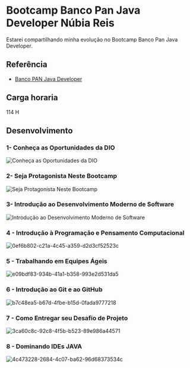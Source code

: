 
#  Bootcamp Banco Pan Java Developer Núbia Reis

Estarei compartilhando minha evolução no  Bootcamp Banco Pan Java Developer.

## Referência

 - [Banco PAN Java Developer](https://www.dio.me/bootcamp/banco-pan-java-developer)



## Carga horaria
114 H


## Desenvolvimento

### 1- Conheça as Oportunidades da DIO

![Conheça as Oportunidades da DIO](https://user-images.githubusercontent.com/112019351/222118575-af2c69be-ce58-4a82-8069-5fec76e5d283.jpg)



### 2- Seja Protagonista Neste Bootcamp
![Seja Protagonista Neste Bootcamp](https://user-images.githubusercontent.com/112019351/222115713-2dd13310-de29-4899-9305-28394654eb71.jpeg)


### 3- Introdução ao Desenvolvimento Moderno de Software
![Introdução ao Desenvolvimento Moderno de Software](https://user-images.githubusercontent.com/112019351/222118917-afd3fa9a-de0c-44a7-9844-7ad025d96ddf.jpg)

### 4 - Introdução à Programação e Pensamento Computacional
![0ef6b802-c21a-4c45-a359-d2d3cf52523c](https://user-images.githubusercontent.com/112019351/224411575-f483bd01-fa03-49a5-99e9-2c87bf12651f.jpg)


### 5 - Trabalhando em Equipes Ágeis
![e09bdf83-934b-41a1-b358-993e2d531da5](https://user-images.githubusercontent.com/112019351/224411548-e16673ee-f816-41b5-ac0d-494663cc367a.jpg)

### 6 - Introdução ao Git e ao GitHub
![b7c48ea5-b67d-4fbe-b15d-0fada9777218](https://user-images.githubusercontent.com/112019351/224411531-e5d41ce6-9064-40cb-ab90-9056aa54d95c.jpg)

### 7 - Como Entregar seu Desafio de Projeto
![3ca60c8c-92c8-4f5b-b523-89e986a44571](https://user-images.githubusercontent.com/112019351/224411325-bb0a7b21-ea44-45d0-aa5f-cd5ace7fb94d.jpg)

### 8 - Dominando IDEs JAVA
![4c473228-2684-4c07-ba62-96d68373534c](https://user-images.githubusercontent.com/112019351/224407794-387cdcfb-4d3e-4627-853c-057c92f087f9.jpg)






